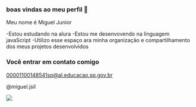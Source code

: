 ### boas vindas ao meu perfil 💙

Meu nome é Miguel Junior

-Estou estudando na alura
-Estou me desenvovendo na linguagem javaScript
-Utilizo esse espaço ara minha organização e compartilhamento dos meus projetos desenvolvidos

### Você entrar em contato comigo 

00001100148541sp@al.educacao.sp.gov.br

@miguel.jsil

![](https://media1.tenor.com/m/vpJKtla333QAAAAd/ok-crying.gif)
